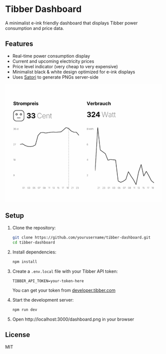 # Tibber Dashboard

A minimalist e-ink friendly dashboard that displays Tibber power consumption and price data.

## Features

- Real-time power consumption display
- Current and upcoming electricity prices
- Price level indicator (very cheap to very expensive)
- Minimalist black & white design optimized for e-ink displays
- Uses [Satori](https://github.com/vercel/satori) to generate PNGs server-side

![Screenshot](./screenshot.jpg)

## Setup

1. Clone the repository:

   ```bash
   git clone https://github.com/yourusername/tibber-dashboard.git
   cd tibber-dashboard
   ```

2. Install dependencies:

   ```bash
   npm install
   ```

3. Create a `.env.local` file with your Tibber API token:

   ```
   TIBBER_API_TOKEN=your-token-here
   ```

   You can get your token from [developer.tibber.com](https://developer.tibber.com)

4. Start the development server:

   ```bash
   npm run dev
   ```

5. Open http://localhost:3000/dashboard.png in your browser

## License

MIT
